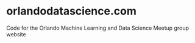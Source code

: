 # orlandodatascience.com
Code for the Orlando Machine Learning and Data Science Meetup group website
